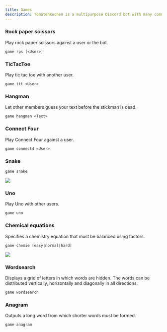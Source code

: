 ```yaml
---
title: Games
description: TomatenKuchen is a multipurpose Discord bot with many common and innovative features for your server. Lists all games of the bot.
---
```


### Rock paper scissors

Play rock paper scissors against a user or the bot.

`game rps [<User>]`

### TicTacToe

Play tic tac toe with another user.

`game ttt <User>`

### Hangman

Let other members guess your text before the stickman is dead.

`game hangman <Text>`

### Connect Four

Play Connect Four against a user.

`game connect4 <User>`

### Snake

`game snake`

![](/img/game_snake.png)

### Uno

Play Uno with other users.

`game uno`

### Chemical equations

Specifies a chemistry equation that must be balanced using factors.

`game chemie [easy|normal|hard]`

![](/img/game_chemie.png)

### Wordsearch

Displays a grid of letters in which words are hidden. The words can be distributed vertically, horizontally and diagonally in all directions.

`game wordsearch`

### Anagram

Outputs a long word from which shorter words must be formed.

`game anagram`
